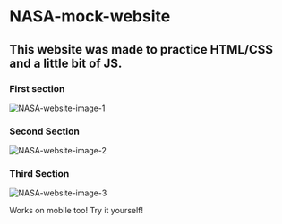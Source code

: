 # NASA-mock-website
## This website was made to practice HTML/CSS and a little bit of JS.

### First section
![NASA-website-image-1](https://github.com/dsuther12/NASA-mock-website/assets/79900504/a3fc6a67-ce48-4340-b593-fb5050df5a2a)

### Second Section
![NASA-website-image-2](https://github.com/dsuther12/NASA-mock-website/assets/79900504/07f0f2d5-f240-40ed-9b76-b4e17d4c426e)

### Third Section
![NASA-website-image-3](https://github.com/dsuther12/NASA-mock-website/assets/79900504/f56b12a0-6257-458f-827f-fb40c4060150)

Works on mobile too! Try it yourself!
